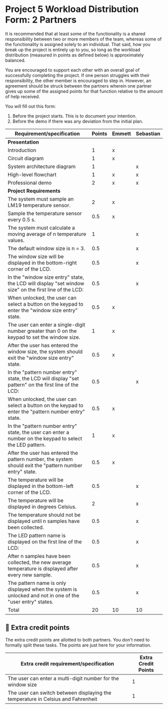 # Project 5 Workload Distribution Form: 2 Partners

It is recommended that at least some of the functionality is a shared responsibility between two or more members of the team, whereas some of the functionality is assigned solely to an individual. That said, how you break up the project is entirely up to you, so long as the workload distribution (measured in points as defined below) is approximately balanced.

You are encouraged to support each other with an overall goal of successfully completing the project. If one person struggles with their responsibility, the other member is encouraged to step in. However, an agreement should be struck between the partners wherein one partner gives up some of the assigned points for that function relative to the amount of help received.  

You will fill out this form:
1. Before the project starts. This is to document your intention. 
2. Before the demo if there was any deviation from the initial plan.

| Requirement/specification                                                                                 | Points | Emmett    | Sebastian |
|-----------------------------------------------------------------------------------------------------------|--------|-----------|-----------|
| **Presentation**                                                                                          |        |           |           |
| Introduction                                                                                              | 1      | x         |           |
| Circuit diagram                                                                                           | 1      | x         |           |
| System architecture diagram                                                                               | 1      |           | x         |
| High-level flowchart                                                                                      | 1      | x         | x         |
| Professional demo                                                                                         | 2      | x         | x         |
| **Project Requirements**                                                                                  |        |           |           |
| The system must sample an LM19 temperature sensor.                                                        | 2      | x         |           |
| Sample the temperature sensor every 0.5 s.                                                                | 0.5    | x         |           |
| The system must calculate a moving average of n temperature values.                                       | 1      |           | x         |
| The default window size is n = 3.                                                                         | 0.5    |           | x         |
| The window size will be displayed in the bottom-right corner of the LCD.                                  | 0.5    |           | x         |
| In the "window size entry" state, the LCD will display "set window size" on the first line of the LCD:    | 0.5    |           | x         |
| When unlocked, the user can select a button on the keypad to enter the "window size entry" state.         | 0.5    | x         |           |
| The user can enter a single-digit number greater than 0 on the keypad to set the window size.             | 1      | x         |           |
| After the user has entered the window size, the system should exit the "window size entry" state.         | 0.5    | x         |           |
| In the "pattern number entry" state, the LCD will display "set pattern" on the first line of the LCD:     | 0.5    |           | x         |
| When unlocked, the user can select a button on the keypad to enter the "pattern number entry" state.      | 0.5    | x         |           |
| In the "pattern number entry" state, the user can enter a number on the keypad to select the LED pattern. | 1      | x         |           |
| After the user has entered the pattern number, the system should exit the "pattern number entry" state.   | 0.5    | x         |           |
| The temperature will be displayed in the bottom-left corner of the LCD.                                   | 0.5    |           | x         |
| The temperature will be displayed in degrees Celsius.                                                     | 2      |           | x         |
| The temperature should not be displayed until n samples have been collected.                              | 0.5    |           | x         |
| The LED pattern name is displayed on the first line of the LCD:                                           | 0.5    |           | x         |
| After n samples have been collected, the new average temperature is displayed after every new sample.     | 0.5    |           | x         |
| The pattern name is only displayed when the system is unlocked and not in one of the "user entry" states. | 0.5    |           | x         |
| Total                                                                                                     | 20     | 10        | 10        |


## 🚀 Extra credit points
The extra credit points are allotted to both partners. You don't need to formally split these tasks. The points are just here for your information.

| Extra credit requirement/specification                                                                   | Extra Credit Points |
|----------------------------------------------------------------------------------------------------------|---------------------|
| The user can enter a multi-digit number for the window size                                              | 1                   |
| The user can switch between displaying the temperature in Celsius and Fahrenheit                         | 1                   |